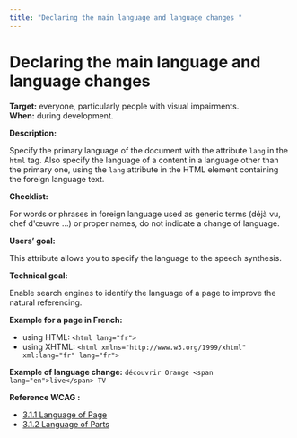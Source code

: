 ```yaml
---
title: "Declaring the main language and language changes "
---
```


# Declaring the main language and language changes 

**Target:** everyone, particularly people with visual impairments.  
**When:** during development.

**Description:** 

Specify the primary language of the document with the attribute `lang` in the `html` tag.
Also specify the language of a content in a language other than the primary one, using the `lang` attribute in the <abbr>HTML</abbr> element containing the foreign language text.  

**Checklist:**

For words or phrases in foreign language used as generic terms (déjà vu, chef d'œuvre …) or proper names, do not indicate a change of language.

**Users’ goal:**

This attribute allows you to specify the language to the speech synthesis.

**Technical goal:**

Enable search engines to identify the language of a page to improve the natural referencing.  

**Example for a page in French:** 

- using <abbr>HTML</abbr>: `<html lang="fr">`
- using XHTML: `<html xmlns="http://www.w3.org/1999/xhtml" xml:lang="fr" lang="fr">`

**Example of language change:** 
`découvrir Orange <span lang="en">live</span> TV`

**Reference <abbr>WCAG</abbr>&nbsp;:**  
- <a href="https://www.w3.org/TR/WCAG21/#language-of-page">3.1.1 Language of Page</a>
- <a href="https://www.w3.org/TR/WCAG21/#language-of-parts">3.1.2 Language of Parts</a>
